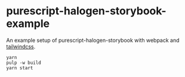 # purescript-halogen-storybook-example

An example setup of purescript-halogen-storybook with webpack and [tailwindcss](https://next.tailwindcss.com/).

```
yarn
pulp -w build
yarn start
```
